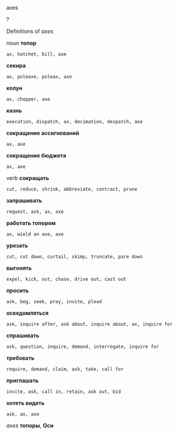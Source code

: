 axes

?


Definitions of _axes_

noun
**топор**

    ax, hatchet, bill, axe
**секира**

    ax, poleaxe, poleax, axe
**колун**

    ax, chopper, axe
**казнь**

    execution, dispatch, ax, decimation, despatch, axe
**сокращение ассигнований**

    ax, axe
**сокращение бюджета**

    ax, axe

verb
**сокращать**

    cut, reduce, shrink, abbreviate, contract, prune
**запрашивать**

    request, ask, ax, axe
**работать топором**

    ax, wield an axe, axe
**урезать**

    cut, cut down, curtail, skimp, truncate, pare down
**выгонять**

    expel, kick, out, chase, drive out, cast out
**просить**

    ask, beg, seek, pray, invite, plead
**осведомляться**

    ask, inquire after, ask about, inquire about, ax, inquire for
**спрашивать**

    ask, question, inquire, demand, interrogate, inquire for
**требовать**

    require, demand, claim, ask, take, call for
**приглашать**

    invite, ask, call in, retain, ask out, bid
**хотеть видеть**

    ask, ax, axe

_axes_
**топоры**, **Оси**